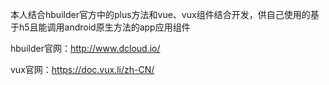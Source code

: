 本人结合hbuilder官方中的plus方法和vue、vux组件结合开发，供自己使用的基于h5且能调用android原生方法的app应用组件

hbuilder官网：http://www.dcloud.io/

vux官网：https://doc.vux.li/zh-CN/
